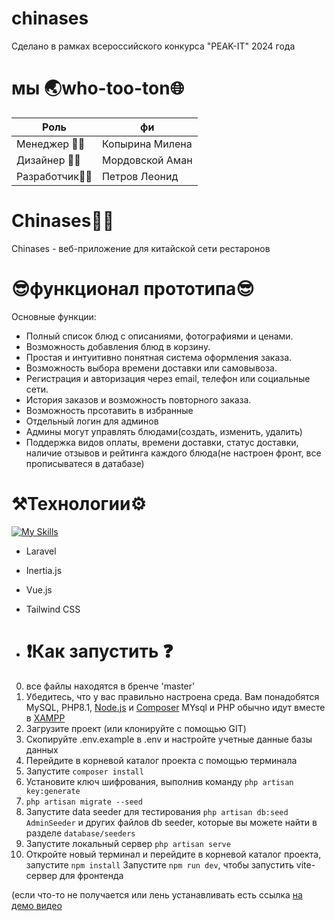 # chinases
Сделано в рамках всероссийского конкурса "PEAK-IT" 2024 года


# мы 🌏who-too-ton🌐
| Роль  | фи | 
| ------------- | ------------- |
| Менеджер 👩‍💼 | Копырина Милена  |
| Дизайнер 👨‍🎨 | Мордовской Аман  |
| Разработчик👨‍💻  | Петров Леонид  |

# Chinases👨‍🎓
Chinases - веб-приложение для китайской сети рестаронов
# 😎функционал прототипа😎
Основные функции:
* Полный список блюд с описаниями, фотографиями и ценами.
* Возможность добавления блюд в корзину.
*  Простая и интуитивно понятная система оформления заказа.
* Возможность выбора времени доставки или самовывоза.
* Регистрация и авторизация через email, телефон или социальные сети.
* История заказов и возможность повторного заказа.
* Возможность прсотавить в избранные
* Отдельный логин для админов
* Админы могут управлять блюдами(создать, изменить, удалить)
* Поддержка видов оплаты, времени доставки, статус доставки, наличие отзывов и рейтинга каждого блюда(не настроен фронт, все прописыватеся в датабазе)


# ⚒️Технологии⚙️
[![My Skills](https://skillicons.dev/icons?i=laravel,vue,vite)](https://skillicons.dev)
* Laravel 
* Inertia.js 
* Vue.js
* Tailwind CSS

* # ❗Как запустить ❓
0) все файлы находятся в бренче 'master'
1) Убедитесь, что у вас правильно настроена среда. Вам понадобятся MySQL, PHP8.1, [Node.js](https://nodejs.org/en/download/package-manager) и [Composer](https://getcomposer.org/download/)
MYsql и PHP обычно идут вместе в [XAMPP](https://www.apachefriends.org/ru/download.html)
2) Загрузите проект (или клонируйте с помощью GIT)
3) Скопируйте .env.example в .env и настройте учетные данные базы данных
4) Перейдите в корневой каталог проекта с помощью терминала
5) Запустите `composer install`
6) Установите ключ шифрования, выполнив команду `php artisan key:generate`
7) `php artisan migrate --seed`
8) Запустите data seeder для тестирования `php artisan db:seed AdminSeeder` и других файлов db seeder, которые вы можете найти в разделе `database/seeders`
9) Запустите локальный сервер `php artisan serve`
10) Откройте новый терминал и перейдите в корневой каталог проекта, запустите `npm install`
    Запустите `npm run dev`, чтобы запустить vite-сервер для фронтенда



(если что-то не получается или лень устанавливать есть ссылка [на демо видео](https://youtu.be/j9YllX5_7oM )
